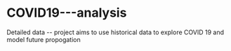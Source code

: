 # COVID19---analysis
Detailed data -- project aims to use historical data to explore COVID 19 and model future propogation
